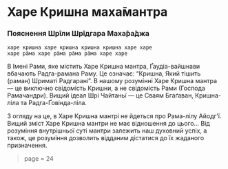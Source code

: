 # Харе Кришна маха̄мантра

### Пояснення Шрīли Шрīдгара Маха̄ра̄джа

    харе кришна харе кришна кришна кришна харе харе
    харе ра̄ма харе ра̄ма ра̄ма ра̄ма харе харе

В Імені Рами, яке містить Харе Кришна мантра, Ґаудіа-вайшнави вбачають Радга-рамана Раму. Це означає: “Кришна, Який тішить (раман) Шриматі Радгарані”. В нашому розумінні Харе Кришна мантра — це виключно свідомість Кришни, а не свідомість Рами (Господа Рамачандри). Вищий ідеал Шрі Чайтаньї — це Сваям Бгаґаван, Кришна-ліла та Радга-Ґовінда-ліла.

З огляду на це, в Харе Кришна мантрі не йдеться про Рама-лілу Айодгʼї. Вищий зміст Харе Кришна мантри не має відношення до цього… Від розуміння внутрішньої суті мантри залежить наш духовний успіх, а також, це розуміння дозволить відданим дістатися до їх жаданого призначення.


> page = 24